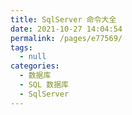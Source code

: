 ```yaml
---
title: SqlServer 命令大全
date: 2021-10-27 14:04:54
permalink: /pages/e77569/
tags: 
  - null
categories: 
  - 数据库
  - SQL 数据库
  - SqlServer
---
```

